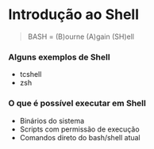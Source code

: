 # Introdução ao Shell

> BASH = (B)ourne (A)gain (SH)ell

### Alguns exemplos de Shell

* tcshell
* zsh

### O que é possível executar em Shell

* Binários do sistema
* Scripts com permissão de execução
* Comandos direto do bash/shell atual
